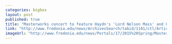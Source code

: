 ```yaml
---
categories: bigbox
layout: post
published: true
title: "Masterworks concert to feature Haydn's 'Lord Nelson Mass' and U.S. premier of work by Moran"
link: "http://www.fredonia.edu/news/ArchivesSearch/tabid/1101/ctl/ArticleView/mid/1878/articleId/5337/Masterworks_concert_to_feature_Haydns_Lord_Nelson_Mass_and_US_premier_of_work_by_Moran.aspx"
imageUrl: "http://www.fredonia.edu/news/Portals/17/2015%20Spring/Masterworks-for-web.jpg"
---
```



